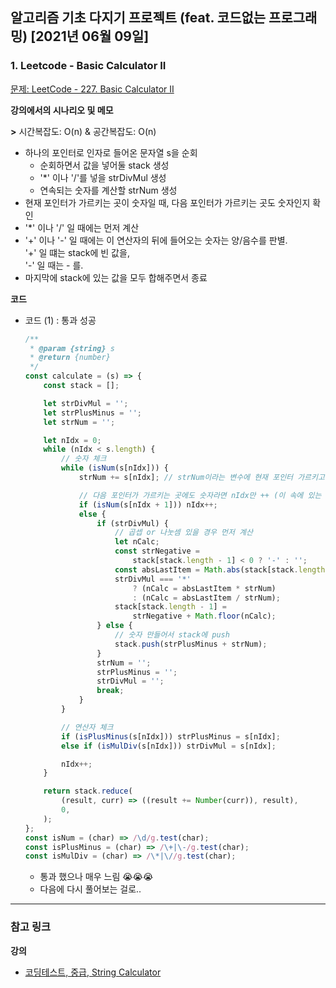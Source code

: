 ## 알고리즘 기초 다지기 프로젝트 (feat. 코드없는 프로그래밍) [2021년 06월 09일]

### **1.** Leetcode - Basic Calculator II

[문제: LeetCode - 227. Basic Calculator II](https://leetcode.com/problems/basic-calculator-ii/)

**강의에서의 시나리오 및 메모**

**>** 시간복잡도: O(n) & 공간복잡도: O(n)

-   하나의 포인터로 인자로 들어온 문자열 s을 순회
    -   순회하면서 값을 넣어둘 stack 생성
    -   '\*' 이나 '/'를 넣을 strDivMul 생성
    -   연속되는 숫자를 계산할 strNum 생성
-   현재 포인터가 가르키는 곳이 숫자일 때, 다음 포인터가 가르키는 곳도 숫자인지 확인
-   '\*' 이나 '/' 일 때에는 먼저 계산
-   '+' 이나 '-' 일 때에는 이 연산자의 뒤에 들어오는 숫자는 양/음수를 판별.  
    '+' 일 떄는 stack에 빈 값을,  
    '-' 일 때는 - 를.  
-   마지막에 stack에 있는 값을 모두 합해주면서 종료

**코드**

-   코드 (1) : 통과 성공

    ```js
    /**
     * @param {string} s
     * @return {number}
     */
    const calculate = (s) => {
        const stack = [];

        let strDivMul = '';
        let strPlusMinus = '';
        let strNum = '';

        let nIdx = 0;
        while (nIdx < s.length) {
            // 숫자 체크
            while (isNum(s[nIdx])) {
                strNum += s[nIdx]; // strNum이라는 변수에 현재 포인터 가르키고 있는 문자(숫자) in

                // 다음 포인터가 가르키는 곳에도 숫자라면 nIdx만 ++ (이 속에 있는 while문에서 빠져나가지 않고 계산을 위함)
                if (isNum(s[nIdx + 1])) nIdx++;
                else {
                    if (strDivMul) {
                        // 곱셉 or 나눗셈 있을 경우 먼저 계산
                        let nCalc;
                        const strNegative =
                            stack[stack.length - 1] < 0 ? '-' : '';
                        const absLastItem = Math.abs(stack[stack.length - 1]);
                        strDivMul === '*'
                            ? (nCalc = absLastItem * strNum)
                            : (nCalc = absLastItem / strNum);
                        stack[stack.length - 1] =
                            strNegative + Math.floor(nCalc);
                    } else {
                        // 숫자 만들어서 stack에 push
                        stack.push(strPlusMinus + strNum);
                    }
                    strNum = '';
                    strPlusMinus = '';
                    strDivMul = '';
                    break;
                }
            }

            // 연산자 체크
            if (isPlusMinus(s[nIdx])) strPlusMinus = s[nIdx];
            else if (isMulDiv(s[nIdx])) strDivMul = s[nIdx];

            nIdx++;
        }

        return stack.reduce(
            (result, curr) => ((result += Number(curr)), result),
            0,
        );
    };
    const isNum = (char) => /\d/g.test(char);
    const isPlusMinus = (char) => /\+|\-/g.test(char);
    const isMulDiv = (char) => /\*|\//g.test(char);
    ```
    - 통과 했으나 매우 느림 😭😭😭
    - 다음에 다시 풀어보는 걸로..

---

### **참고 링크**

**강의**

-   [코딩테스트, 중급, String Calculator](https://youtu.be/7Hf55tQR_O0)
